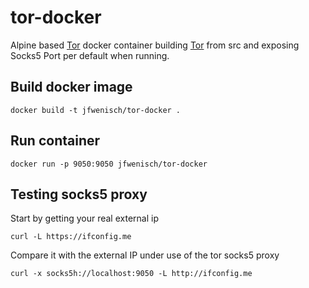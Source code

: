 # tor-docker
Alpine based [Tor](https://www.torproject.org/) docker container building [Tor](https://www.torproject.org/) from src and exposing Socks5 Port per default when running.

## Build docker image

```
docker build -t jfwenisch/tor-docker .
```

## Run container

```
docker run -p 9050:9050 jfwenisch/tor-docker
```

## Testing socks5 proxy

Start by getting your real external ip
```
curl -L https://ifconfig.me
```

Compare it with the external IP under use of the tor socks5 proxy
```
curl -x socks5h://localhost:9050 -L http://ifconfig.me
```